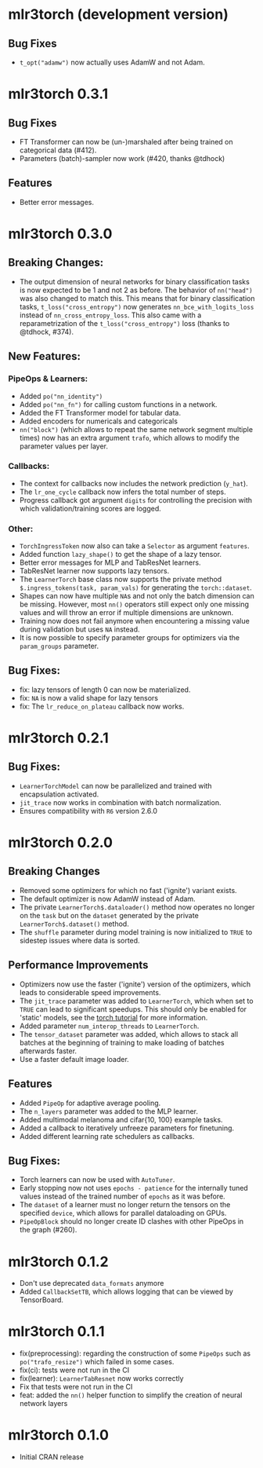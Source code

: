 # mlr3torch (development version)

## Bug Fixes

* `t_opt("adamw")` now actually uses AdamW and not Adam.

# mlr3torch 0.3.1

## Bug Fixes

* FT Transformer can now be (un-)marshaled after being trained on categorical data (#412).
* Parameters (batch)-sampler now work (#420, thanks @tdhock)

## Features

* Better error messages.

# mlr3torch 0.3.0

## Breaking Changes:

* The output dimension of neural networks for binary classification tasks is now
  expected to be 1 and not 2 as before. The behavior of `nn("head")` was also changed to match this.
  This means that for binary classification tasks, `t_loss("cross_entropy")` now generates
  `nn_bce_with_logits_loss` instead of `nn_cross_entropy_loss`.
  This also came with a reparametrization of the `t_loss("cross_entropy")` loss (thanks to @tdhock, #374).

## New Features:


### PipeOps & Learners:

* Added `po("nn_identity")`
* Added `po("nn_fn")` for calling custom functions in a network.
* Added the FT Transformer model for tabular data.
* Added encoders for numericals and categoricals
* `nn("block")` (which allows to repeat the same network segment multiple
  times) now has an extra argument `trafo`, which allows to modify the
  parameter values per layer.

### Callbacks:

* The context for callbacks now includes the network prediction (`y_hat`).
* The `lr_one_cycle` callback now infers the total number of steps.
* Progress callback got argument `digits` for controlling the precision
  with which validation/training scores are logged.

### Other:

* `TorchIngressToken` now also can take a `Selector` as argument `features`.
* Added function `lazy_shape()` to get the shape of a lazy tensor.
* Better error messages for MLP and TabResNet learners.
* TabResNet learner now supports lazy tensors.
* The `LearnerTorch` base class now supports the private method `$.ingress_tokens(task, param_vals)`
  for generating the `torch::dataset`.
* Shapes can now have multiple `NA`s and not only the batch dimension can be missing. However, most `nn()` operators
  still expect only one missing values and will throw an error if multiple dimensions are unknown.
* Training now does not fail anymore when encountering a missing value
  during validation but uses `NA` instead.
* It is now possible to specify parameter groups for optimizers via the
`param_groups` parameter.


## Bug Fixes:

* fix: lazy tensors of length 0 can now be materialized.
* fix: `NA` is now a valid shape for lazy tensors
* fix: The `lr_reduce_on_plateau` callback now works.

# mlr3torch 0.2.1

## Bug Fixes:

* `LearnerTorchModel` can now be parallelized and trained with
  encapsulation activated.
* `jit_trace` now works in combination with batch normalization.
* Ensures compatibility with `R6` version 2.6.0

# mlr3torch 0.2.0

## Breaking Changes

* Removed some optimizers for which no fast ('ignite') variant exists.
* The default optimizer is now AdamW instead of Adam.
* The private `LearnerTorch$.dataloader()` method now operates no longer
  on the `task` but on the `dataset` generated by the private `LearnerTorch$.dataset()` method.
* The `shuffle` parameter during model training is now initialized to `TRUE` to sidestep
  issues where data is sorted.

## Performance Improvements

* Optimizers now use the faster ('ignite') version of the optimizers,
  which leads to considerable speed improvements.
* The `jit_trace` parameter was added to `LearnerTorch`, which when set to
  `TRUE` can lead to significant speedups.
  This should only be enabled for 'static' models, see the
  [torch tutorial](https://torch.mlverse.org/docs/articles/torchscript)
  for more information.
* Added parameter `num_interop_threads` to `LearnerTorch`.
* The `tensor_dataset` parameter was added, which allows to stack all batches
  at the beginning of training to make loading of batches afterwards faster.
* Use a faster default image loader.

## Features

* Added `PipeOp` for adaptive average pooling.
* The `n_layers` parameter was added to the MLP learner.
* Added multimodal melanoma and cifar{10, 100} example tasks.
* Added a callback to iteratively unfreeze parameters for finetuning.
* Added different learning rate schedulers as callbacks.

## Bug Fixes:

* Torch learners can now be used with `AutoTuner`.
* Early stopping now not uses `epochs - patience` for the internally tuned
  values instead of the trained number of `epochs` as it was before.
* The `dataset` of a learner must no longer return the tensors on the specified `device`,
  which allows for parallel dataloading on GPUs.
* `PipeOpBlock` should no longer create ID clashes with other PipeOps in the graph (#260).

# mlr3torch 0.1.2

* Don't use deprecated `data_formats` anymore
* Added `CallbackSetTB`, which allows logging that can be viewed by TensorBoard.

# mlr3torch 0.1.1

* fix(preprocessing): regarding the construction of some `PipeOps` such as `po("trafo_resize")`
  which failed in some cases.
* fix(ci): tests were not run in the CI
* fix(learner): `LearnerTabResnet` now works correctly
* Fix that tests were not run in the CI
* feat: added the `nn()` helper function to simplify the creation of neural network
  layers

# mlr3torch 0.1.0

* Initial CRAN release
